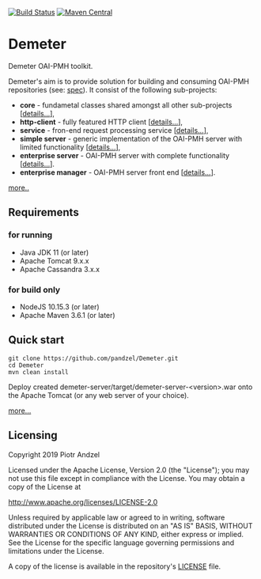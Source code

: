 [![Build Status](https://travis-ci.org/pandzel/Demeter.png?branch=master)](https://travis-ci.org/pandzel/Demeter)
[![Maven Central](https://img.shields.io/maven-central/v/com.panforge.demeter/demeter-parent.svg?label=Maven%20Central)](https://search.maven.org/search?q=g:%22com.panforge.demeter%22%20AND%20a:%22demeter-parent%22)
# Demeter
Demeter OAI-PMH toolkit.

Demeter's aim is to provide solution for building and consuming OAI-PMH repositories (see: [spec](http://www.openarchives.org/OAI/openarchivesprotocol.html)). It consist of the following sub-projects:

- **core** - fundametal classes shared amongst all other sub-projects [[details...](https://github.com/pandzel/Demeter/wiki/Core-packages)],
- **http-client** - fully featured HTTP client [[details...](https://github.com/pandzel/Demeter/wiki/HTTP-client)],
- **service** - fron-end request processing service [[details...](https://github.com/pandzel/Demeter/wiki/Service)],
- **simple server** - generic implementation of the OAI-PMH server with limited functionality [[details...](https://github.com/pandzel/Demeter/wiki/Generic-server)],
- **enterprise server** - OAI-PMH server with complete functionality [[details...](https://github.com/pandzel/Demeter/wiki/Enterprise-Server)].
- **enterprise  manager** - OAI-PMH server front end [[details...](https://github.com/pandzel/Demeter/wiki/Enterprise-Manager)].

[more..](https://github.com/pandzel/Demeter/wiki/Home)

## Requirements

### for running
- Java JDK 11 (or later)
- Apache Tomcat 9.x.x
- Apache Cassandra 3.x.x

### for build only
- NodeJS 10.15.3 (or later)
- Apache Maven 3.6.1 (or later)

## Quick start
```
git clone https://github.com/pandzel/Demeter.git
cd Demeter
mvn clean install
```
Deploy created demeter-server/target/demeter-server-\<version\>.war onto the Apache Tomcat (or any web server of your choice).

[more...](https://github.com/pandzel/Demeter/wiki/Building-and-installation)

## Licensing
Copyright 2019 Piotr Andzel

Licensed under the Apache License, Version 2.0 (the "License");
you may not use this file except in compliance with the License.
You may obtain a copy of the License at

   http://www.apache.org/licenses/LICENSE-2.0

Unless required by applicable law or agreed to in writing, software
distributed under the License is distributed on an "AS IS" BASIS,
WITHOUT WARRANTIES OR CONDITIONS OF ANY KIND, either express or implied.
See the License for the specific language governing permissions and
limitations under the License.

A copy of the license is available in the repository's [LICENSE](LICENSE) file.
